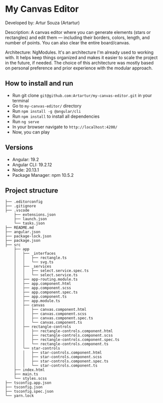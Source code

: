 # My Canvas Editor

Developed by: Artur Souza (Artartur)

Description: A canvas editor where you can generate elements (stars or rectangles) and edit them — including their borders, colors, length, and number of points. You can also clear the entire board/canvas.

Architecture: NgModules. It's an architecture I'm already used to working with. It helps keep things organized and makes it easier to scale the project in the future, if needed. The choice of this architecture was mostly based on personal preference and prior experience with the modular approach.

## How to install and run

- Run git clone ```git@github.com:Artartur/my-canvas-editor.git``` in your terminal
- Go to ```my-canvas-editor/``` directory
- Run ```npm install -g @angular/cli```
- Run ```npm install``` to install all dependencies
- Run ```ng serve```
- In your browser navigate to ```http://localhost:4200/```
- Now, you can play

## Versions

- Angular: 19.2
- Angular CLI: 19.2.12
- Node: 20.13.1
- Package Manager: npm 10.5.2

## Project structure
```
├── .editorconfig
├── .gitignore
├── .vscode
    ├── extensions.json
    ├── launch.json
    └── tasks.json
├── README.md
├── angular.json
├── package-lock.json
├── package.json
├── src
    ├── app
    │   ├── _interfaces
    │   │   ├── rectangle.ts
    │   │   └── svg.ts
    │   ├── _services
    │   │   ├── select.service.spec.ts
    │   │   └── select.service.ts
    │   ├── app-routing.module.ts
    │   ├── app.component.html
    │   ├── app.component.scss
    │   ├── app.component.spec.ts
    │   ├── app.component.ts
    │   ├── app.module.ts
    │   ├── canvas
    │   │   ├── canvas.component.html
    │   │   ├── canvas.component.scss
    │   │   ├── canvas.component.spec.ts
    │   │   └── canvas.component.ts
    │   ├── rectangle-controls
    │   │   ├── rectangle-controls.component.html
    │   │   ├── rectangle-controls.component.scss
    │   │   ├── rectangle-controls.component.spec.ts
    │   │   └── rectangle-controls.component.ts
    │   └── star-controls
    │   │   ├── star-controls.component.html
    │   │   ├── star-controls.component.scss
    │   │   ├── star-controls.component.spec.ts
    │   │   └── star-controls.component.ts
    ├── index.html
    ├── main.ts
    └── styles.scss
├── tsconfig.app.json
├── tsconfig.json
├── tsconfig.spec.json
└── yarn.lock
```
